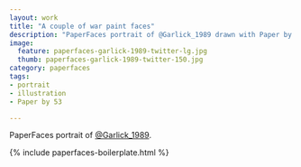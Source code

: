 ```yaml
---
layout: work
title: "A couple of war paint faces"
description: "PaperFaces portrait of @Garlick_1989 drawn with Paper by 53 on an iPad."
image: 
  feature: paperfaces-garlick-1989-twitter-lg.jpg
  thumb: paperfaces-garlick-1989-twitter-150.jpg
category: paperfaces
tags: 
- portrait
- illustration
- Paper by 53

---
```


PaperFaces portrait of [@Garlick_1989](http://twitter.com/Garlick_1989).

{% include paperfaces-boilerplate.html %}